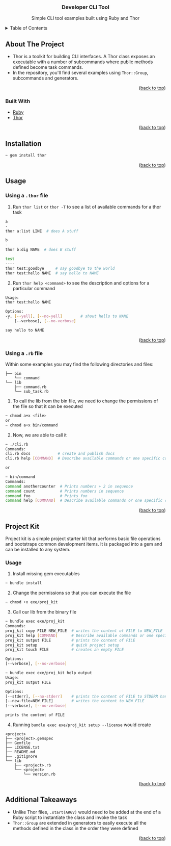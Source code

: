 <div id="top"></div>

<!-- PROJECT LOGO -->
<div align="center">
  <h3 align="center">Developer CLI Tool</h3>
  <p align="center">
    Simple CLI tool examples built using Ruby and Thor
  </p>
</div>



<!-- TABLE OF CONTENTS -->
<details>
  <summary>Table of Contents</summary>
  <ol>
    <li>
      <a href="#about-the-project">About The Project</a>
      <ul>
        <li><a href="#built-with">Built With</a></li>
      </ul>
    </li>
    <li><a href="#installation">Installation</a></li>
    <li><a href="#usage">Usage</a></li>
    <li><a href="#project-kit-example">Project Kit Example</a></li>
    <li><a href="#additional-takeaways">Additional Takeaways</a></li>
  </ol>
</details>



<!-- ABOUT THE PROJECT -->
## About The Project
* Thor is a toolkit for building CLI interfaces. A Thor class exposes an executable with a number of subcommands where public methods defined become task commands.
* In the repository, you'll find several examples using `Thor::Group`, subcommands and generators. 

<p align="right">(<a href="#top">back to top</a>)</p>

### Built With

* [Ruby](https://www.ruby-lang.org/en/)
* [Thor](http://whatisthor.com/)

<p align="right">(<a href="#top">back to top</a>)</p>



<!-- GETTING STARTED -->
## Installation

  ```sh
  ~ gem install thor
  ```

<p align="right">(<a href="#top">back to top</a>)</p>


## Usage
### Using a `.thor` file

1. Run `thor list` or `thor -T` to see a list of available commands for a thor task 
  ```sh
a
-
thor a:list LINE  # does A stuff

b
-
thor b:dig NAME  # does B stuff

test
----
thor test:goodbye     # say goodbye to the world
thor test:hello NAME  # say hello to NAME
  ```
2. Run `thor help <command>` to see the description and options for a particular command
  ```sh
Usage:
  thor test:hello NAME

Options:
  -y, [--yell], [--no-yell]        # shout hello to NAME
      [--verbose], [--no-verbose]  

say hello to NAME
  ```

<p align="right">(<a href="#top">back to top</a>)</p>

### Using a `.rb` file
Within some examples you may find the following directories and files:

```
├── bin
    └── command
└── lib
    ├── command.rb
    └── sub_task.rb
```

1. To call the lib from the bin file, we need to change the permissions of the file so that it can be executed
  ```sh
  ~ chmod a+x <file> 
  or 
  ~ chmod a+x bin/command
  ```

2. Now, we are able to call it
  ```sh
  ~ ./cli.rb
  Commands:
  cli.rb docs            # create and publish docs
  cli.rb help [COMMAND]  # Describe available commands or one specific command
  
  or 
  
  ~ bin/command
  Commands:
  command anothercounter  # Prints numbers + 2 in sequence
  command count           # Prints numbers in sequence
  command foo             # Prints foo
  command help [COMMAND]  # Describe available commands or one specific command
  ```


<p align="right">(<a href="#top">back to top</a>)</p>

## Project Kit 
Project kit is a simple project starter kit that performs basic file operations and bootstraps common development items. It is packaged into a gem and can be installed to any system.

### Usage
1. Install missing gem executables
  ```sh
  ~ bundle install
  ```
  
2. Change the permissions so that you can execute the file
  ```sh
  ~ chmod +x exe/proj_kit
  ```

3. Call our lib from the binary file
  ```sh
  ~ bundle exec exe/proj_kit
Commands:
  proj_kit copy FILE NEW_FILE  # writes the content of FILE to NEW_FILE
  proj_kit help [COMMAND]      # Describe available commands or one specific ...
  proj_kit output FILE         # prints the content of FILE
  proj_kit setup               # quick project setup
  proj_kit touch FILE          # creates an empty FILE

Options:
  [--verbose], [--no-verbose]  
  
  ~ bundle exec exe/proj_kit help output
  Usage:
  proj_kit output FILE

Options:
  [--stderr], [--no-stderr]    # prints the content of FILE to STDERR handle
  [--new-file=NEW_FILE]        # writes the content to NEW_FILE
  [--verbose], [--no-verbose]  

prints the content of FILE
  ```

4. Running `bundle exec exe/proj_kit setup --license` would create
  ```
<project>
├── <project>.gemspec
├── Gemfile
├── LICENSE.txt
├── README.md
├── .gitignore
└── lib
      ├── <project>.rb
      └── <project>
          └── version.rb
```

<p align="right">(<a href="#top">back to top</a>)</p>

## Additional Takeaways
* Unlike Thor files, `.start(ARGV)` would need to be added at the end of a Ruby script to instantiate the class and invoke the task
* `Thor::Group` are extended in generators to easily execute all the methods defined in the class in the order they were defined


<p align="right">(<a href="#top">back to top</a>)</p>
